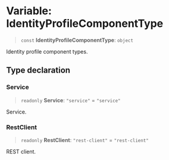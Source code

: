 # Variable: IdentityProfileComponentType

> `const` **IdentityProfileComponentType**: `object`

Identity profile component types.

## Type declaration

### Service

> `readonly` **Service**: `"service"` = `"service"`

Service.

### RestClient

> `readonly` **RestClient**: `"rest-client"` = `"rest-client"`

REST client.
